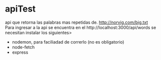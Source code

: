 # apiTest
api que retorna las palabras mas repetidas de.  http://norvig.com/big.txt
Para ingresar a la api se encuentra en el http://localhost:3000/api/words
se necesitan instalar los siguientes>
- nodemon, para faciliadad de correrlo (no es obligatorio)
- node-fetch
- express

